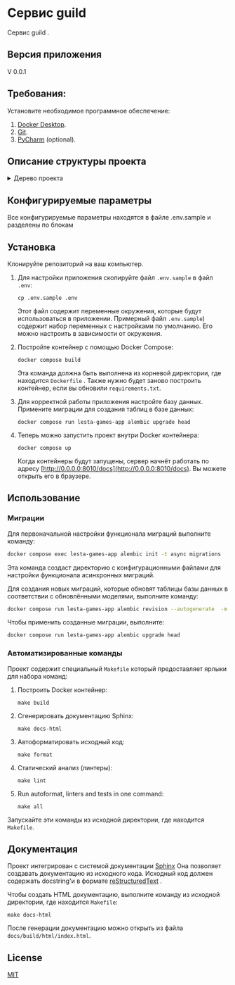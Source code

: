 # Сервис guild

Сервис guild .

## Версия приложения

V 0.0.1

## Требования:

Установите необходимое программное обеспечение:

1. [Docker Desktop](https://www.docker.com).
2. [Git](https://github.com/git-guides/install-git).
3. [PyCharm](https://www.jetbrains.com/ru-ru/pycharm/download) (optional).

## Описание структуры проекта

<details>
<summary>Дерево проекта</summary>

```
main-directory-name/
│
├── app/                      # проект
│   ├── schemas/              # Модуль в котором хранятся схемы Pydantic для обработки данных
│   ├── services/             # Сервисный слой для бизнесс логики приложения
│   ├── alembic/              # Директория с результатами миграций моделей 
│   │   ├── versions/         # Директория с миграциями
│   │   ├── env.py            # Настройки Alembic
│   │   └── ...
│   ├── db/                   # Пакет с моделями проекта и подключением к БД
│   │   ├── models/
│   │   │     └── guild.py          # Модуль в котором описаны модели приложения
│   │   ├── __init__.py
│   │   └── database.py       # Модуль с настройками подключения к БД
│   ├── alembic.ini           # ini фвйл настроек Alembic
│   ├── main.py               # Основной модуль для запуска приложения
│   └── settings.py           # Настройки приложения через Pydantic
├── tests/                    # Директория с тестами проекта
├── Dockerfile
├── docker-compose.yml        # Основной Docker Compose файл
├── .env.sample               # Файл для настроек переменных окружения
├── .gitignore                # Файл gitignore служит для игнорирования файлов для git
├── .pylintrc                 # 
├── black.toml                # 
├── LICENSE                   # Файл лицензии
├── Makefile                  # Makefile Файл приложения для удобства сборки проекта и других манипуляций с проектом
├── pytest.ini                # Файл настройки pytest
├── requirements.txt          # Файл зависимостей проекта
├── setup.cfg                 # Файл установки настроек линтеров
└── README.md
```

</details>

## Конфигурируемые параметры

Все конфигурируемые параметры находятся в файле .env.sample и разделены по блокам

## Установка

Клонируйте репозиторий на ваш компьютер.

1. Для настройки приложения скопируйте файл `.env.sample` в файл `.env`:
   
   ```shell
   cp .env.sample .env
   ```
   
   Этот файл содержит переменные окружения, которые будут использоваться в приложении. Примерный файл `.env.sample`) содержит набор переменных с настройками по умолчанию. Его можно настроить в зависимости от окружения.
2. Постройте контейнер с помощью Docker Compose:
   
   ```shell
   docker compose build
   ```
   
   Эта команда должна быть выполнена из корневой директории, где находится `Dockerfile` .
   Также нужно будет заново построить контейнер, если вы обновили `requirements.txt`.
3. Для корректной работы приложения настройте базу данных. Примените миграции для создания таблиц в базе данных:
   
   ```shell
   docker compose run lesta-games-app alembic upgrade head
   ```
4. Теперь можно запустить проект внутри Docker контейнера:
   
   ```shell
   docker compose up
   ```
   
   Когда контейнеры будут запущены, сервер начнёт работать по адресу [http://0.0.0.0:8010/docs](http://0.0.0.0:8010/docs). Вы можете открыть его в браузере.

## Использование

### Миграции

Для первоначальной настройки функционала миграций выполните команду:

```bash
docker compose exec lesta-games-app alembic init -t async migrations
```

Эта команда создаст директорию с конфигурационными файлами для настройки функционала асинхронных миграций.

Для создания новых миграций, которые обновят таблицы базы данных в соответствии с обновлёнными моделями, выполните команду:

```bash
docker compose run lesta-games-app alembic revision --autogenerate  -m "your description"
```

Чтобы применить созданные миграции, выполните:

```bash
docker compose run lesta-games-app alembic upgrade head
```

### Автоматизированные команды

Проект содержит специальный `Makefile` который предоставляет ярлыки для набора команд:

1. Построить Docker контейнер:
   
   ```shell
   make build
   ```
2. Сгенерировать документацию Sphinx:
   
   ```shell
   make docs-html
   ```
3. Автоформатировать исходный код:
   
   ```shell
   make format
   ```
4. Статический анализ (линтеры):
   
   ```shell
   make lint
   ```
5. Run autoformat, linters and tests in one command:
   
   ```shell
   make all
   ```

Запускайте эти команды из исходной директории, где находится `Makefile`.

## Документация

Проект интегрирован с системой документации [Sphinx](https://www.sphinx-doc.org/en/master/) Она позволяет создавать документацию из исходного кода. Исходный код должен содержать docstring'и в формате [reStructuredText](https://docutils.sourceforge.io/rst.html) .

Чтобы создать HTML документацию, выполните команду из исходной директории, где находится `Makefile`:

```shell
make docs-html
```

После генерации документацию можно открыть из файла `docs/build/html/index.html`.

## License

[MIT](https://choosealicense.com/licenses/mit/)





